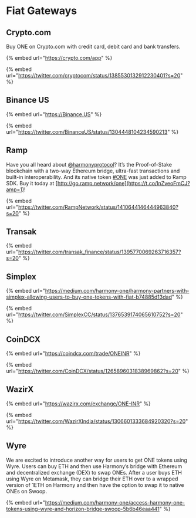# Fiat Gateways

## Crypto.com

Buy ONE on Crypto.com with credit card, debit card and bank transfers.

{% embed url="https://crypto.com/app" %}

{% embed url="https://twitter.com/cryptocom/status/1385530132912230401?s=20" %}

## Binance US

{% embed url="https://Binance.US" %}

{% embed url="https://twitter.com/BinanceUS/status/1304448104234590213" %}

## Ramp

Have you all heard about [@harmonyprotocol](https://twitter.com/harmonyprotocol)? It’s the Proof-of-Stake blockchain with a two-way Ethereum bridge, ultra-fast transactions and built-in interoperability. And its native token [#ONE](https://twitter.com/hashtag/ONE?src=hashtag_click) was just added to Ramp SDK. Buy it today at [http://go.ramp.network/one](https://t.co/InZveoFmCJ?amp=1)!

{% embed url="https://twitter.com/RampNetwork/status/1410644146444963840?s=20" %}



## Transak

{% embed url="https://twitter.com/transak_finance/status/1395770069263716357?s=20" %}

## Simplex

{% embed url="https://medium.com/harmony-one/harmony-partners-with-simplex-allowing-users-to-buy-one-tokens-with-fiat-b74885d13dad" %}

{% embed url="https://twitter.com/SimplexCC/status/1376539174065610752?s=20" %}

## CoinDCX

{% embed url="https://coindcx.com/trade/ONEINR" %}

{% embed url="https://twitter.com/CoinDCX/status/1265896031838969862?s=20" %}

## WazirX

{% embed url="https://wazirx.com/exchange/ONE-INR" %}

{% embed url="https://twitter.com/WazirXIndia/status/1306601333684920320?s=20" %}

## Wyre

We are excited to introduce another way for users to get ONE tokens using Wyre. Users can buy ETH and then use Harmony’s bridge with Ethereum and decentralized exchange (DEX) to swap ONEs. After a user buys ETH using Wyre on Metamask, they can bridge their ETH over to a wrapped version of 1ETH on Harmony and then have the option to swap it to native ONEs on Swoop.

{% embed url="https://medium.com/harmony-one/access-harmony-one-tokens-using-wyre-and-horizon-bridge-swoop-5b6b46eaa441" %}

